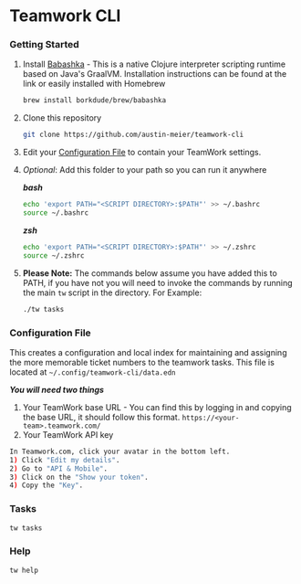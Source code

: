 # Teamwork CLI

### Getting Started
1. Install [Babashka](https://github.com/babashka/babashka#installation) - This is a native Clojure interpreter scripting runtime based on Java's GraalVM. Installation instructions can be found at the link or easily installed with Homebrew
 	```sh
  	brew install borkdude/brew/babashka
  	```
2. Clone this repository 
  	```sh
  	git clone https://github.com/austin-meier/teamwork-cli 
  	```
3. Edit your [Configuration File](#configuration-file) to contain your TeamWork settings.

4. _Optional_: Add this folder to your path so you can run it anywhere

	**_bash_**
	```sh
	echo 'export PATH="<SCRIPT DIRECTORY>:$PATH"' >> ~/.bashrc
    source ~/.bashrc
	```
    
    **_zsh_**
	```sh
	echo 'export PATH="<SCRIPT DIRECTORY>:$PATH"' >> ~/.zshrc
    source ~/.zshrc
	```
5. **Please Note:** The commands below assume you have added this to PATH, if you have not you will need to invoke the commands by running the main `tw` script in the directory. For Example:
	```sh
	./tw tasks
	```


### Configuration File
This creates a configuration and local index for maintaining and assigning the more memorable ticket numbers to the teamwork tasks. This file is located at `~/.config/teamwork-cli/data.edn`

**_You will need two things_**
1. Your TeamWork base URL - You can find this by logging in and copying the base URL, it should follow this format. `https://<your-team>.teamwork.com/`
2. Your TeamWork API key
``` sh
In Teamwork.com, click your avatar in the bottom left.
1) Click "Edit my details".
2) Go to "API & Mobile".
3) Click on the "Show your token".
4) Copy the "Key".
```

### Tasks
```sh
tw tasks
```


### Help
```sh
tw help
```
